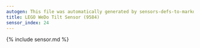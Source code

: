 ```yaml
---
autogen: This file was automatically generated by sensors-defs-to-markdown.py
title: LEGO WeDo Tilt Sensor (9584)
sensor_index: 24
---
```


{% include sensor.md %}
